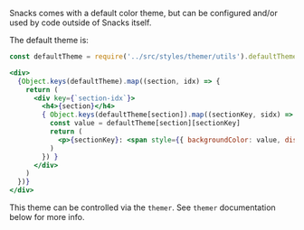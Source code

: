 Snacks comes with a default color theme, but can be configured and/or used by code outside of Snacks itself.

The default theme is:

```jsx static
const defaultTheme = require('../src/styles/themer/utils').defaultTheme

<div>
  {Object.keys(defaultTheme).map((section, idx) => {
    return (
      <div key={`section-idx`}>
        <h4>{section}</h4>
        { Object.keys(defaultTheme[section]).map((sectionKey, sidx) => {
          const value = defaultTheme[section][sectionKey]
          return (
            <p>{sectionKey}: <span style={{ backgroundColor: value, display: 'inline-block', padding: '8px'}}>{value}</span></p>
          )
        }) }
      </div>
    )
  })}
</div>
```

This theme can be controlled via the `themer`. See `themer` documentation below for more info.
